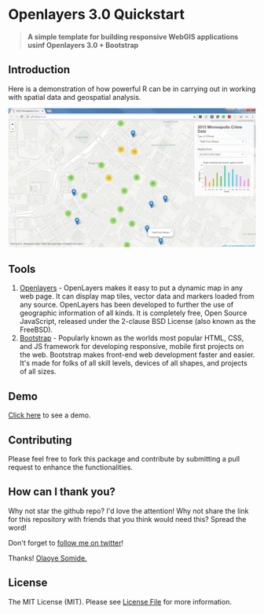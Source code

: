 # Openlayers 3.0 Quickstart

> #### A simple template for building responsive WebGIS applications usinf Openlayers 3.0 + Bootstrap

## Introduction
Here is a demonstration of how powerful R can be in carrying out in working with spatial data and geospatial analysis.

<img width="1093" alt="screen shot 2016-07-02 at 2 12 14 pm" src="https://raw.githubusercontent.com/Kamparia/geospatial_mapping_with_R/master/shinnyapp/assets/screenshot.png">

## Tools

1. [Openlayers](http://openlayers.org/) - OpenLayers makes it easy to put a dynamic map in any web page. It can display map tiles, vector data and markers loaded from any source. OpenLayers has been developed to further the use of geographic information of all kinds. It is completely free, Open Source JavaScript, released under the 2-clause BSD License (also known as the FreeBSD).
2. [Bootstrap](http://getbootstrap.com/) - Popularly known as the worlds most popular HTML, CSS, and JS framework for developing responsive, mobile first projects on the web. Bootstrap makes front-end web development faster and easier. It's made for folks of all skill levels, devices of all shapes, and projects of all sizes.

## Demo

[Click here](https://kamparia.github.io/openlayers3.0_quickstart/) to see a demo.

## Contributing

Please feel free to fork this package and contribute by submitting a pull request to enhance the functionalities.

## How can I thank you?

Why not star the github repo? I'd love the attention! Why not share the link for this repository with friends that you think would need this? Spread the word!

Don't forget to [follow me on twitter](https://twitter.com/kamparia)!

Thanks!
[Olaoye Somide.](http://somideolaoye.com)

## License

The MIT License (MIT). Please see [License File](LICENSE) for more information.